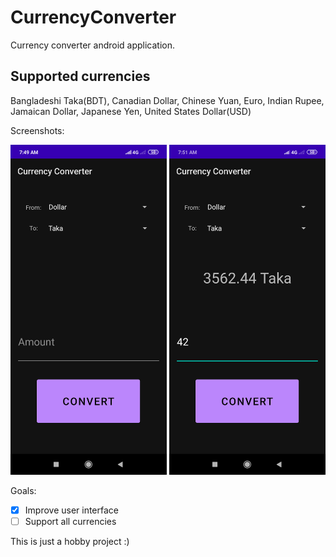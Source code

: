 # CurrencyConverter
Currency converter android application.

## Supported currencies
Bangladeshi Taka(BDT), Canadian Dollar, Chinese Yuan, Euro, Indian Rupee,
Jamaican Dollar, Japanese Yen, United States Dollar(USD)

Screenshots:

<img src="images/default-screenshot.png" width="250"> <img src="images/usage-screenshot.png" width="250">

Goals:

- [x] Improve user interface
- [ ] Support all currencies

This is just a hobby project :)
